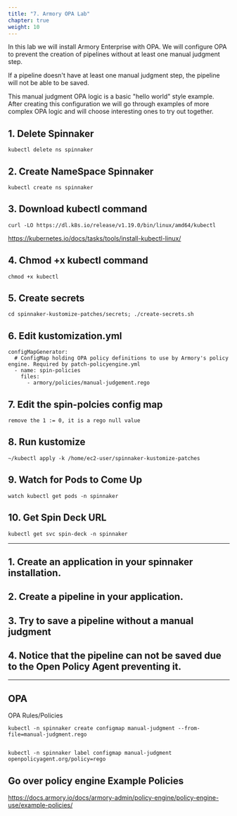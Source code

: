 ```yaml
---
title: "7. Armory OPA Lab"
chapter: true
weight: 10
---
```

In this lab we will install Armory Enterprise with OPA. 
We will configure OPA to prevent the creation of pipelines without at least 
one manual judgment step. 

If a pipeline doesn't have at least one manual judgment step, the pipeline will 
not be able to be saved. 

This manual judgment OPA logic is a basic "hello world" style example. After creating
this configuration we will go through examples of more complex OPA logic and will choose interesting
ones to try out together. 


## 1. Delete Spinnaker
    kubectl delete ns spinnaker


## 2. Create NameSpace Spinnaker
    kubectl create ns spinnaker


## 3. Download kubectl command 
    curl -LO https://dl.k8s.io/release/v1.19.0/bin/linux/amd64/kubectl
https://kubernetes.io/docs/tasks/tools/install-kubectl-linux/

## 4. Chmod +x kubectl command
    chmod +x kubectl


## 5. Create secrets
    cd spinnaker-kustomize-patches/secrets; ./create-secrets.sh



## 6. Edit kustomization.yml
    configMapGenerator:
      # ConfigMap holding OPA policy definitions to use by Armory's policy engine. Required by patch-policyengine.yml
      - name: spin-policies
        files:
          - armory/policies/manual-judgement.rego


## 7. Edit the spin-polcies config map
	remove the 1 := 0, it is a rego null value

## 8. Run kustomize
    ~/kubectl apply -k /home/ec2-user/spinnaker-kustomize-patches


## 9. Watch for Pods to Come Up
    watch kubectl get pods -n spinnaker


## 10. Get Spin Deck URL
    kubectl get svc spin-deck -n spinnaker 

----------
## 1. Create an application in your spinnaker installation.

## 2. Create a pipeline in your application.

## 3. Try to save a pipeline without a manual judgment

## 4. Notice that the pipeline can not be saved due to the Open Policy Agent preventing it.

----------
## OPA

OPA Rules/Policies


    kubectl -n spinnaker create configmap manual-judgment --from-file=manual-judgment.rego


    kubectl -n spinnaker label configmap manual-judgment openpolicyagent.org/policy=rego


## Go over policy engine Example Policies

https://docs.armory.io/docs/armory-admin/policy-engine/policy-engine-use/example-policies/


